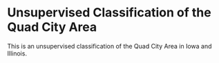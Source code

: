 # Unsupervised Classification of the Quad City Area
 This is an unsupervised classification of the Quad City Area in Iowa and Illinois.

